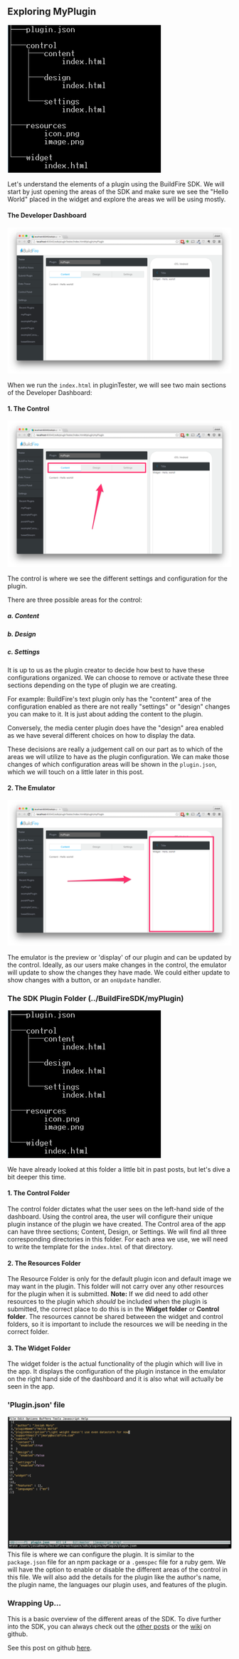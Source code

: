 ## Exploring MyPlugin

![myPlugin tree](./myPlugin_tree.png)

Let's understand the elements of a plugin using the BuildFire SDK. We will start by just opening the areas of the SDK and make sure we see the "Hello World" placed in the widget and explore the areas we will be using mostly.

#### The Developer Dashboard

![Developer Dashboard](./dashboard.png)

When we run the <code>index.html</code> in pluginTester, we will see two main sections of the Developer Dashboard:

#### 1. The Control

![Control Section on Developer Dashboard](./dashboard_control.png)

The control is where we see the different settings and configuration for the plugin.

There are three possible areas for the control:

##### a. Content

##### b. Design

##### c. Settings

It is up to us as the plugin creator to decide how best to have these configurations organized. We can choose to remove or activate these three sections depending on the type of plugin we are creating.

For example: BuildFire's text plugin only has the "content" area of the configuration enabled as there are not really "settings" or "design" changes you can make to it. It is just about adding the content to the plugin.

Conversely, the media center plugin does have the "design" area enabled as we have several different choices on how to display the data.

These decisions are really a judgement call on our part as to which of the areas we will utilize to have as the plugin configuration. We can make those changes of which configuration areas will be shown in the <code>plugin.json</code>, which we will touch on a little later in this post.

#### 2. The Emulator

![Emulator Section on Developer Dashboard](./dashboard_emulator.png)

The emulator is the preview or 'display' of our plugin and can be updated by the control. Ideally, as our users make changes in the control, the emulator will update to show the changes they have made. We could either update to show changes with a button, or an <code>onUpdate</code> handler.

### The SDK Plugin Folder (../BuildFireSDK/myPlugin)

![myPlugin tree](./myPlugin_tree.png)

We have already looked at this folder a little bit in past posts, but let's dive a bit deeper this time. 

#### 1. The Control Folder
The control folder dictates what the user sees on the left-hand side of the dashboard. Using the control area, the user will configure their unique plugin instance of the plugin we have created. The Control area of the app can have three sections; Content, Design, or Settings. We will find all three corresponding directories in this folder. For each area we use, we will need to write the template for the <code>index.html</code> of that directory.

#### 2. The Resources Folder
The Resource Folder is only for the default plugin icon and default image we may want in the plugin. This folder will not carry over any other resources for the plugin when it is submitted. **Note:** If we did need to add other resources to the plugin which *should* be included when the plugin is submitted, the correct place to do this is in the **Widget folder** or **Control folder**. The resources cannot be shared betweeen the widget and control folders, so it is important to include the resources we will be needing in the correct folder. 

#### 3. The Widget Folder
The widget folder is the actual functionality of the plugin which will live in the app. It displays the configuration of the plugin instance in the emulator on the right hand side of the dashboard and it is also what will actually be seen in the app. 

### 'Plugin.json' file

!['Plugin.json' file sample](./plugindotjson.png)
This file is where we can configure the plugin. It is similar to the <code>package.json</code> file for an npm package or a <code>.gemspec</code> file for a ruby gem. We will have the option to enable or disable the different areas of the control in this file. We will also add the details for the plugin like the author's name, the plugin name, the languages our plugin uses, and features of the plugin.

### Wrapping Up...
This is a basic overview of the different areas of the SDK. To dive further into the SDK, you can always check out the [other posts](http://buildfire.com/category/developer/) or the [wiki](https://github.com/BuildFire/sdk/wiki) on github.

See this post on github [here](https://github.com/kickinbahk/buildfire_exploring_myPlugin).
